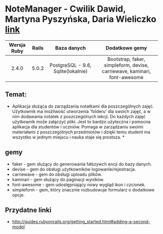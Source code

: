 # NoteManager - Cwilik Dawid, Martyna Pyszyńska, Daria Wieliczko [link](https://note-manager.herokuapp.com)
| Wersja Ruby | Rails | Baza danych | Dodatkowe gemy|
| :-------------: |:-------------:| :--------:|:-----:|
| 2.4.0 | 5.0.2 | PostgreSQL - 9.6, Sqlite(lokalnie) | Bootstrap, faker, simpleform, devise, carriewave, kaminari, font-awesome |
## Temat:
* Aplikacja służąca do zarządzania notatkami dla poszczególnych zajęć. Użytkownik ma możliwość utworzenia 'folderu' dla swoich zajęć, a w nim dodawania notatek z poszczególnych lekcji. Do każdych zajęć użytkownik może załączyć pliki. Jest to bardzo użyteczna i pomocna aplikacja dla studentów i uczniów. Pomaga w zarządzaniu swoimi materiałami z poszczególnych przedmiotów i dzięki temu student ma wszystko w jednym miejscu i nauka staje się prostsza. *

## gemy
* faker - gem służący do generowania fałszywch encji do bazy danych.
* devise - gem do obsługi użytkowników logowanie/rejestracja.
* carriewave - gem do obsługi uploadu plików.
* kaminari - gem służący do paginacji wyników.
* font-awesome - gem udostępniający nowy wygląd ikon i czcionek.
* simpleform - gem, który znacznie rozbudowuje formularz o dodatkowe opcje.
## Przydatne linki
* http://guides.rubyonrails.org/getting_started.html#adding-a-second-model
